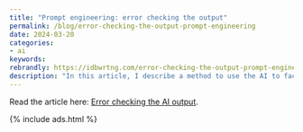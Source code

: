 ```yaml
---
title: "Prompt engineering: error checking the output"
permalink: /blog/error-checking-the-output-prompt-engineering
date: 2024-03-20
categories:
- ai
keywords: 
rebrandly: https://idbwrtng.com/error-checking-the-output-prompt-engineering
description: "In this article, I describe a method to use the AI to fact-check its own output against source materials. The better your source materials, the more likely you'll be able to identify errors. However, even with this method, human review by SMEs (subject matter experts) is still necessary. Unfortunately, getting SMEs to thoroughly review drafts can be difficult. Additionally, SMEs have such specialized knowledge, it's easy for one SME to LGTM a doc without having 100% certainty about each part."
---
```


Read the article here: [Error checking the AI output](/ai/prompt-engineering-error-checking.html).

{% include ads.html %}

